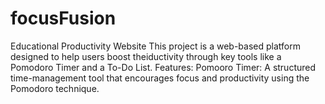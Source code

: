 # focusFusion
Educational Productivity Website This project is a web-based platform designed to help users boost theiductivity through key tools like a Pomodoro Timer and a To-Do List.  Features: Pomooro Timer: A structured time-management tool that encourages focus and productivity using the Pomodoro technique.
